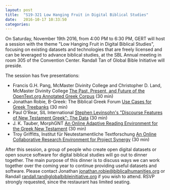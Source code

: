 ```yaml
---
layout: post
title:  "S19-321 Low Hanging Fruit in Digital Biblical Studies"
date:   2016-10-17 10:33:50
categories: 
---
```


On Saturday, November 19th 2016, from 4:00 PM to 6:30 PM, GERT will host a session with the theme "Low Hanging Fruit in Digital Biblical Studies", focusing on existing datasets and technologies that are freely licensed and can be leveraged to advance biblical studies, at the SBL Annual meeting in room 305 of the Convention Center.  Randall Tan of Global Bible Initiative will preside.

The session has five presentations:

- Francis G.H. Pang, McMaster Divinity College and Christopher D. Land, McMaster Divinity College
  [The Past, Present, and Future of the OpenText.org Annotated Greek Corpus](https://www.sbl-site.org/meetings/abstract.aspx?id=38264) (30 min)
- Jonathan Robie, B-Greek: The Biblical Greek Forum
  [Use Cases for Greek Treebanks](https://www.sbl-site.org/meetings/abstract.aspx?id=40141) (30 min)
- Paul O'Rear, SIL International
  [Stephen Levinsohn's "Discourse Features of New Testament Greek": The Data](https://www.sbl-site.org/meetings/abstract.aspx?id=38929) (30 min)
- J. K. Tauber, MorphGNT
  [An Online Adaptive Reading Environment for the Greek New Testament](https://www.sbl-site.org/meetings/abstract.aspx?id=39108) (30 min)
- Troy Griffitts, Institut für Neutestamentliche Textforschung
  [An Online Collaborative Research Environment for Project Synergy](https://www.sbl-site.org/meetings/abstract.aspx?id=40619) (30 min)

After this session, a group of people who create open digital datasets or open source software for digital biblical studies will go out to dinner together.  The main purpose of this dinner is to discuss ways we can work together over the coming year to continue providing useful datasets and software. Please contact Jonathan <jonathan.robie@biblicalhumanities.org> or Randall <randall.tan@globalbibleinitiative.org> if you wish to attend.  RSVP strongly requested, since the restaurant has limited seating.